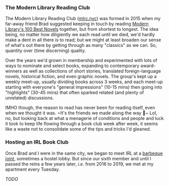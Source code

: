 ### The Modern Library Reading Club

The Modern Library Reading Club ([mlrc.nyc](https://mlrc.nyc)) was formed in 2015 when my far-away friend Brad suggested keeping in touch by reading [Modern Library's 100 Best Novels](http://www.modernlibrary.com/top-100/100-best-novels/) together, but from shortest to longest. The idea being, no matter how diligiently we each read until we died, we'd hardly make a dent in all there is to read; but we might at least broaden our sense of what's out there by getting through as many "classics" as we can. So, quantity over (time discerning) quality.

Over the years we'd grown in membership and experimented with lots of ways to nominate and select books, expanding to contemporary award-winners as well as collections of short stories, translated foreign-language novels, historical fiction, and even graphic novels. The group's kept up a weekly meet-up, usually dividing books across 3 weeks, and each meet-up starting with everyone's "general impressions" (10-15 mins) then going into "highlights" (30-45 mins) that often sparked related (and plenty of unrelated) discussions. 

IMHO though, the reason to read has never been for reading itself, even when we thought it was. ~It's the friends we made along the way 🌈~ Lol, no, but looking back at what a menagerie of conditions and people and luck it took to keep life flowing through a book club week after week, it seems like a waste not to consolidate some of the tips and tricks I'd gleaned.

### Hosting an IRL Book Club

Once Brad and I were in the same city, we began to meet IRL at a [barbeque joint](https://www.yelp.com/biz/john-brown-smokehouse-long-island-city-3), sometimes a hostel lobby. But since our sixth member and until I passed the reins a few years later, _i.e._ from 2016 to 2019, we met at my apartment every Tuesday.

_TODO_
